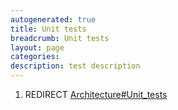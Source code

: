 ```yaml
---
autogenerated: true
title: Unit tests
breadcrumb: Unit tests
layout: page
categories: 
description: test description
---
```


1.  REDIRECT [Architecture\#Unit\_tests](Architecture#Unit_tests )
